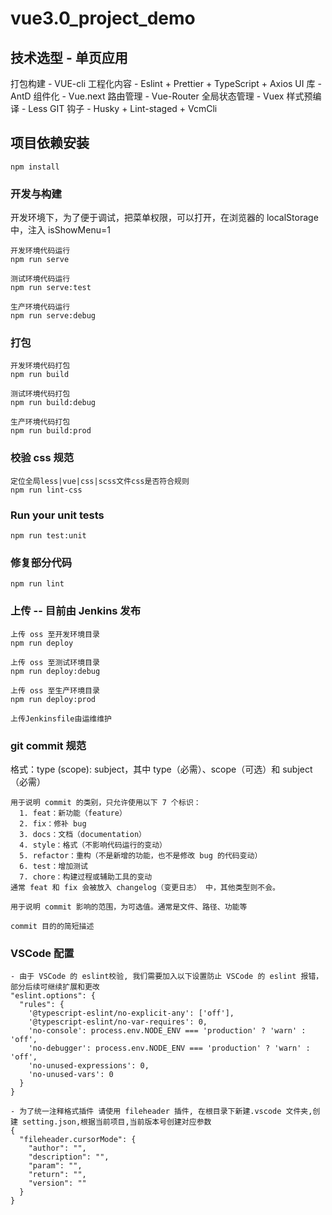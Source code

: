 # vue3.0_project_demo

## 技术选型 - 单页应用

打包构建 - VUE-cli 工程化内容 - Eslint + Prettier + TypeScript + Axios UI 库 - AntD 组件化 - Vue.next 路由管理 - Vue-Router 全局状态管理 - Vuex 样式预编译 - Less GIT 钩子 - Husky + Lint-staged + VcmCli

## 项目依赖安装

```install
npm install
```

### 开发与构建

开发环境下，为了便于调试，把菜单权限，可以打开，在浏览器的 localStorage 中，注入 isShowMenu=1

```serve
开发环境代码运行
npm run serve

测试环境代码运行
npm run serve:test

生产环境代码运行
npm run serve:debug
```

### 打包

```build
开发环境代码打包
npm run build

测试环境代码打包
npm run build:debug

生产环境代码打包
npm run build:prod
```

### 校验 css 规范

```lint css
定位全局less|vue|css|scss文件css是否符合规则
npm run lint-css
```

### Run your unit tests

```unit
npm run test:unit
```

### 修复部分代码

```lint
npm run lint
```

### 上传 -- 目前由 Jenkins 发布

```deploy
上传 oss 至开发环境目录
npm run deploy

上传 oss 至测试环境目录
npm run deploy:debug

上传 oss 至生产环境目录
npm run deploy:prod

上传Jenkinsfile由运维维护
```

### git commit 规范

格式：type (scope): subject，其中 type（必需）、scope（可选）和 subject（必需）

```type
用于说明 commit 的类别，只允许使用以下 7 个标识：
  1. feat：新功能（feature）
  2. fix：修补 bug
  3. docs：文档（documentation）
  4. style：格式（不影响代码运行的变动）
  5. refactor：重构（不是新增的功能，也不是修改 bug 的代码变动）
  6. test：增加测试
  7. chore：构建过程或辅助工具的变动
通常 feat 和 fix 会被放入 changelog（变更日志） 中，其他类型则不会。
```

```scope
用于说明 commit 影响的范围，为可选值。通常是文件、路径、功能等
```

```subject
commit 目的的简短描述
```

### VSCode 配置

```vscode
- 由于 VSCode 的 eslint校验, 我们需要加入以下设置防止 VSCode 的 eslint 报错，部分后续可继续扩展和更改
"eslint.options": {
  "rules": {
    '@typescript-eslint/no-explicit-any': ['off'],
    '@typescript-eslint/no-var-requires': 0,
    'no-console': process.env.NODE_ENV === 'production' ? 'warn' : 'off',
    'no-debugger': process.env.NODE_ENV === 'production' ? 'warn' : 'off',
    'no-unused-expressions': 0,
    'no-unused-vars': 0
  }
}

- 为了统一注释格式插件 请使用 fileheader 插件, 在根目录下新建.vscode 文件夹,创建 setting.json,根据当前项目,当前版本号创建对应参数
{
  "fileheader.cursorMode": {
    "author": "",
    "description": "",
    "param": "",
    "return": "",
    "version": ""
  }
}
```
